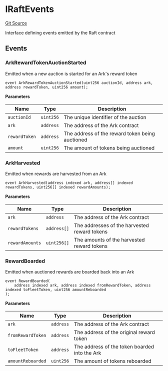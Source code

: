 # IRaftEvents
[Git Source](https://github.com/OasisDEX/summer-earn-protocol/blob/f5de2d90d66614e7bd59fd42a9d06b870fe474cd/src/events/IRaftEvents.sol)

Interface defining events emitted by the Raft contract


## Events
### ArkRewardTokenAuctionStarted
Emitted when a new auction is started for an Ark's reward token


```solidity
event ArkRewardTokenAuctionStarted(uint256 auctionId, address ark, address rewardToken, uint256 amount);
```

**Parameters**

|Name|Type|Description|
|----|----|-----------|
|`auctionId`|`uint256`|The unique identifier of the auction|
|`ark`|`address`|The address of the Ark contract|
|`rewardToken`|`address`|The address of the reward token being auctioned|
|`amount`|`uint256`|The amount of tokens being auctioned|

### ArkHarvested
Emitted when rewards are harvested from an Ark


```solidity
event ArkHarvested(address indexed ark, address[] indexed rewardTokens, uint256[] indexed rewardAmounts);
```

**Parameters**

|Name|Type|Description|
|----|----|-----------|
|`ark`|`address`|The address of the Ark contract|
|`rewardTokens`|`address[]`|The addresses of the harvested reward tokens|
|`rewardAmounts`|`uint256[]`|The amounts of the harvested reward tokens|

### RewardBoarded
Emitted when auctioned rewards are boarded back into an Ark


```solidity
event RewardBoarded(
    address indexed ark, address indexed fromRewardToken, address indexed toFleetToken, uint256 amountReboarded
);
```

**Parameters**

|Name|Type|Description|
|----|----|-----------|
|`ark`|`address`|The address of the Ark contract|
|`fromRewardToken`|`address`|The address of the original reward token|
|`toFleetToken`|`address`|The address of the token boarded into the Ark|
|`amountReboarded`|`uint256`|The amount of tokens reboarded|

